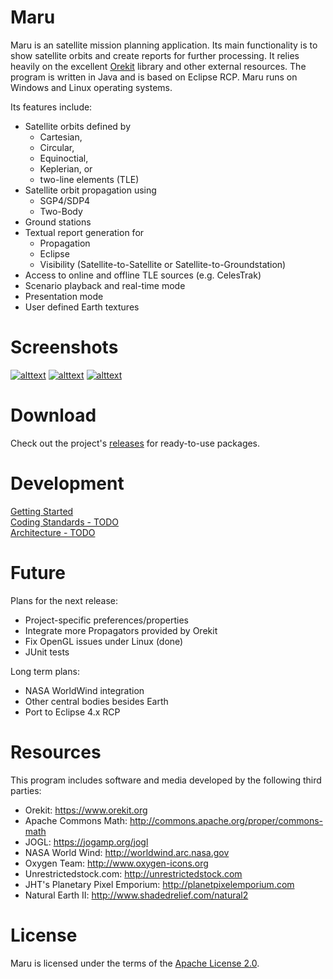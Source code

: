 Maru
====

Maru is an satellite mission planning application. Its main functionality is to show satellite orbits and create reports for further processing. It relies heavily on the excellent [Orekit](https://www.orekit.org/) library and other external resources.
The program is written in Java and is based on Eclipse RCP. Maru runs on Windows and Linux operating systems.

Its features include:
- Satellite orbits defined by
  * Cartesian,
  * Circular,
  * Equinoctial,
  * Keplerian, or
  * two-line elements (TLE)
- Satellite orbit propagation using
  * SGP4/SDP4
  * Two-Body
- Ground stations
- Textual report generation for
  * Propagation
  * Eclipse
  * Visibility (Satellite-to-Satellite or Satellite-to-Groundstation)
- Access to online and offline TLE sources (e.g. CelesTrak)
- Scenario playback and real-time mode
- Presentation mode
- User defined Earth textures

# Screenshots
[![alttext][010]][010]
[![alttext][030]][030]
[![alttext][040]][040]

[010]: https://github.com/vobject/maru/wiki/images/20140110_realtime_scenario.jpg (Scenario in real-time mode)
[020]: https://github.com/vobject/maru/wiki/images/20140110_scenario_nasabg.jpg (Alternative Earth image)
[030]: https://github.com/vobject/maru/wiki/images/20140110_realtime_scenario_pres.jpg (Presentation perspective)
[040]: https://github.com/vobject/maru/wiki/images/20140110_propagation_report.jpg (Propagation report)
[050]: https://github.com/vobject/maru/wiki/images/20140110_eclipse_report.jpg (Eclipse report)

# Download
Check out the project's [releases](https://github.com/vobject/maru/releases) for ready-to-use packages.

# Development
[Getting Started](https://github.com/vobject/maru/wiki/Getting-Started-Developing)  
[Coding Standards - TODO](https://github.com/vobject/maru/wiki/Coding-Standards)  
[Architecture - TODO](https://github.com/vobject/maru/wiki/Architecture)  

# Future
Plans for the next release:
- Project-specific preferences/properties
- Integrate more Propagators provided by Orekit
- Fix OpenGL issues under Linux (done)
- JUnit tests

Long term plans:
- NASA WorldWind integration
- Other central bodies besides Earth
- Port to Eclipse 4.x RCP

# Resources
This program includes software and media developed by the following third parties:
- Orekit: https://www.orekit.org
- Apache Commons Math: http://commons.apache.org/proper/commons-math
- JOGL: https://jogamp.org/jogl
- NASA World Wind: http://worldwind.arc.nasa.gov
- Oxygen Team: http://www.oxygen-icons.org
- Unrestrictedstock.com: http://unrestrictedstock.com
- JHT's Planetary Pixel Emporium: http://planetpixelemporium.com
- Natural Earth II: http://www.shadedrelief.com/natural2

# License
Maru is licensed under the terms of the [Apache License 2.0](http://apache.org/licenses/LICENSE-2.0.txt).

